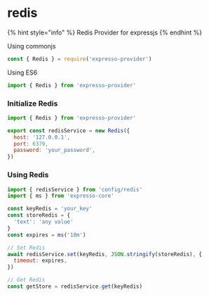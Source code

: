 # redis

{% hint style="info" %}
Redis Provider for expressjs
{% endhint %}

Using commonjs

```javascript
const { Redis } = require('expresso-provider')
```

Using ES6

```javascript
import { Redis } from 'expresso-provider'
```

### Initialize Redis

```javascript
import { Redis } from 'expresso-provider'

export const redisService = new Redis({
  host: '127.0.0.1',
  port: 6379,
  password: 'your_password',
})
```

### Using Redis

```javascript
import { redisService } from 'config/redis'
import { ms } from 'expresso-core'

const keyRedis = 'your_key'
const storeRedis = {
  'text': 'any value'
}
const expires = ms('10m')

// Set Redis
await redisService.set(keyRedis, JSON.stringify(storeRedis), {
  timeout: expires,
})

// Get Redis
const getStore = redisService.get(keyRedis)
```
